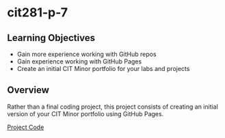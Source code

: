 # cit281-p-7
## Learning Objectives
* Gain more experience working with GitHub repos
* Gain experience working with GitHub Pages
* Create an initial CIT Minor portfolio for your labs and projects
## Overview
Rather than a final coding project, this project consists of creating an initial version of your CIT Minor portfolio using GitHub Pages. 

[Project Code](https://github.com/UO-CIT-routing811/cit281-p-7)
